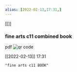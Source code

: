 ```yaml
---
alias: [2022-02-13,17:31,]
---
```

[[]]

### fine arts c11 combined book
pdf
<img src='https://chart.googleapis.com/chart?cht=qr&chl=https%3A%2F%2Ft.me%2Fc%2F1519087053%2F2&chs=45x45&choe=UTF-8&chld=L|2' alt='qr code'><a href='https://www.qr-code-generator.com' border='0' style='cursor:default'  rel='nofollow'></a>

[[2022-02-13]] 17:31

```query
"fine arts c11 BOOK"
```